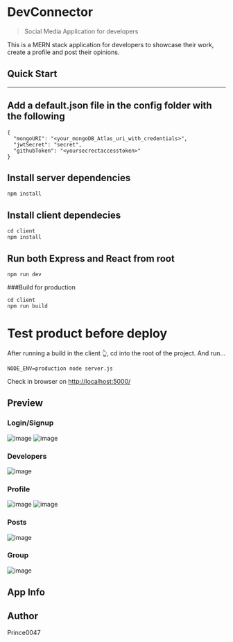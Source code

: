 # DevConnector

> Social Media Application for developers

This is a MERN stack application for developers to showcase their work, create a profile and post their opinions.

## Quick Start

---

## Add a default.json file in the config folder with the following

```
{
  "mongoURI": "<your_mongoDB_Atlas_uri_with_credentials>",
  "jwtSecret": "secret",
  "githubToken": "<yoursecrectaccesstoken>"
}
```

## Install server dependencies

```
npm install
```

## Install client dependecies

```
cd client
npm install
```

## Run both Express and React from root

```
npm run dev
```

###Build for production

```
cd client
npm run build
```

# Test product before deploy

After running a build in the client 👆, cd into the root of the project.
And run...

```
NODE_ENV=production node server.js
```

Check in browser on [http://localhost:5000/](http://localhost:5000/)

## Preview

### Login/Signup
![image](https://user-images.githubusercontent.com/69083192/138848885-6d139a14-6eaf-47ae-94fa-af199a4b66f4.png)
![image](https://user-images.githubusercontent.com/69083192/138848953-790f9f89-adcc-45b1-b6b4-c86bc7656a87.png)

### Developers
![image](https://user-images.githubusercontent.com/69083192/138847435-98bf8c1c-3cab-48fa-bfca-2c07a3e9e20f.png)

### Profile
![image](https://user-images.githubusercontent.com/69083192/138847683-e7724d1e-16d8-4611-8b23-a77428a67719.png)
![image](https://user-images.githubusercontent.com/69083192/138847873-b0bf8ae5-f25f-4821-9258-30438e927c15.png)

### Posts
![image](https://user-images.githubusercontent.com/69083192/138848056-558e64c8-2159-4120-a634-2a7f56fcb2f8.png)

### Group
![image](https://user-images.githubusercontent.com/69083192/138848518-5fd5832f-d340-4580-bf2e-f74871852de3.png)

## App Info

## Author

Prince0047
